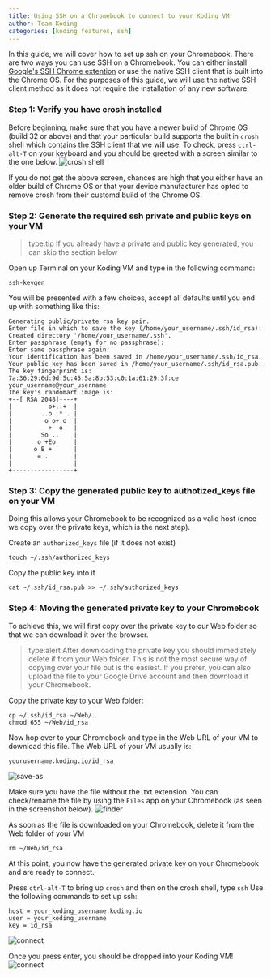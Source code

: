 ```yaml
---
title: Using SSH on a Chromebook to connect to your Koding VM
author: Team Koding
categories: [koding features, ssh]
---
```


In this guide, we will cover how to set up ssh on your Chromebook. There are
two ways you can use SSH on a Chromebook. You can either install [Google's SSH
Chrome extention](https://chrome.google.com/webstore/detail/secure-shell/pnhechapfaindjhompbnflcldabbghjo)
or use the native SSH client that is built into the Chrome OS. For the purposes
of this guide, we will use the native SSH client method as it does not
require the installation of any new software.

### Step 1: Verify you have crosh installed
Before beginning, make sure that you have a newer build of Chrome OS (build 32 or above)
and that your particular build supports the built in `crosh` shell which contains
the SSH client that we will use. To check, press `ctrl-alt-T` on your keyboard
and you should be greeted with a screen similar to the one below.
![crosh shell](crosh.png)

If you do not get the above screen, chances are high that you either have an older
build of Chrome OS or that your device manufacturer has opted to remove crosh from
their customd build of the Chrome OS.

### Step 2: Generate the required ssh private and public keys on your VM
> type:tip
> If you already have a private and public key generated, you can
skip the section below

Open up Terminal on your Koding VM and type in the following command:
```
ssh-keygen
```
You will be presented with a few choices, accept all defaults until
you end up with something like this:
```
Generating public/private rsa key pair.
Enter file in which to save the key (/home/your_username/.ssh/id_rsa):
Created directory '/home/your_username/.ssh'.
Enter passphrase (empty for no passphrase):
Enter same passphrase again:
Your identification has been saved in /home/your_username/.ssh/id_rsa.
Your public key has been saved in /home/your_username/.ssh/id_rsa.pub.
The key fingerprint is:
7a:36:29:6d:9d:5c:45:5a:8b:53:c0:1a:61:29:3f:ce your_username@your_username
The key's randomart image is:
+--[ RSA 2048]----+
|          o+..+  |
|        ..o .* . |
|         o o+ o  |
|          +  o   |
|        So ..    |
|       o +Eo     |
|      o B +      |
|       = .       |
|                 |
+-----------------+
```

### Step 3: Copy the generated public key to authotized_keys file on your VM
Doing this allows your Chromebook to be recognized as a valid host (once we copy
over the private keys, which is the next step).

Create an `authorized_keys` file (if it does not exist)
```
touch ~/.ssh/authorized_keys
```

Copy the public key into it.

```
cat ~/.ssh/id_rsa.pub >> ~/.ssh/authorized_keys
```

### Step 4: Moving the generated private key to your Chromebook
To achieve this, we will first copy over the private key to
our Web folder so that we can download it over the browser.

> type:alert
> After downloading the private key you should immediately
delete if from your Web folder. This is not the most secure way
of copying over your file but is the easiest. If you prefer, you
can also upload the file to your Google Drive account and then
download it your Chromebook.

Copy the private key to your Web folder:
```
cp ~/.ssh/id_rsa ~/Web/.
chmod 655 ~/Web/id_rsa
```

Now hop over to your Chromebook and type in the Web URL of your VM to
download this file. The Web URL of your VM usually is:
```
yourusername.koding.io/id_rsa
```
![save-as](save-as.png)

Make sure you have the file without the .txt extension. You can check/rename
the file by using the `Files` app on your Chromebook (as seen in the screenshot
below).
![finder](finder.png)

As soon as the file is downloaded on your Chromebook, delete it from
the Web folder of your VM
```
rm ~/Web/id_rsa
```

At this point, you now have the generated private key on your Chromebook
and are ready to connect.

Press `ctrl-alt-T` to bring up `crosh` and then on the crosh shell, type `ssh`
Use the following commands to set up ssh:
```
host = your_koding_username.koding.io
user = your_koding_username
key = id_rsa
```
![connect](connect.png)

Once you press enter, you should be dropped into your Koding VM!
![connect](connected.png)
